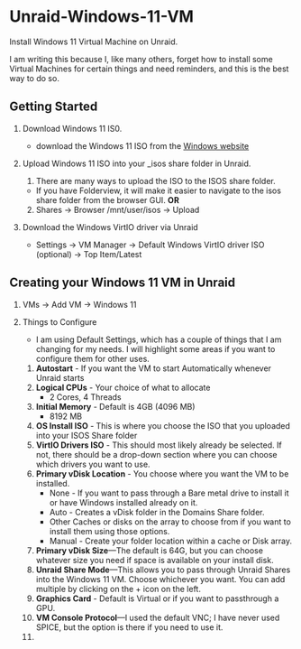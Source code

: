 # Unraid-Windows-11-VM
Install Windows 11 Virtual Machine on Unraid.  

I am writing this because I, like many others, forget how to install some Virtual Machines for certain things and need reminders, and this is the best way to do so. 

## Getting Started
1. Download Windows 11 IS0.
   - download the Windows 11 ISO from the [Windows website](https://www.microsoft.com/en-in/software-download/windows11?msockid=2e71b513fae261c01d1ba06cfbbc6035)

2. Upload Windows 11 ISO into your _isos share folder in Unraid.
   1. There are many ways to upload the ISO to the ISOS share folder.
     - If you have Folderview, it will make it easier to navigate to the isos share folder from the browser GUI.
       **OR**
    2. Shares -> Browser /mnt/user/isos -> Upload
    
3. Download the Windows VirtIO driver via Unraid
   - Settings -> VM Manager -> Default Windows VirtIO driver ISO (optional) -> Top Item/Latest
  
## Creating your Windows 11 VM in Unraid
1. VMs -> Add VM -> Windows 11
2. Things to Configure
   - I am using Default Settings, which has a couple of things that I am changing for my needs. I will highlight some areas if you want to configure them for other uses.

   1. **Autostart** - If you want the VM to start Automatically whenever Unraid starts
   2. **Logical CPUs** - Your choice of what to allocate
      - 2 Cores, 4 Threads
    3. **Initial Memory** - Default is 4GB (4096 MB)
       - 8192 MB
    4. **OS Install ISO** - This is where you choose the ISO that you uploaded into your ISOS Share folder
    5. **VirtIO Drivers ISO** - This should most likely already be selected. If not, there should be a drop-down section where you can choose which drivers you want to use.
    6. **Primary vDisk Location** - You choose where you want the VM to be installed.
       - None - If you want to pass through a Bare metal drive to install it or have Windows installed already on it.
       - Auto - Creates a vDisk folder in the Domains Share folder.
       - Other Caches or disks on the array to choose from if you want to install them using those options.
       - Manual - Create your folder location within a cache or Disk array.
    7. **Primary vDisk Size**—The default is 64G, but you can choose whatever size you need if space is available on your install disk. 
    8. **Unraid Share Mode**—This allows you to pass through Unraid Shares into the Windows 11 VM. Choose whichever you want. You can add multiple by clicking on the + icon on the left.
    9. **Graphics Card** - Default is Virtual or if you want to passthrough a GPU.
    10.  **VM Console Protocol**—I used the default VNC; I have never used SPICE, but the option is there if you need to use it.
    11. 

